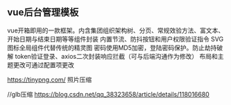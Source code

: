 ## vue后台管理模板
vue开箱即用的一款框架。内含集团组织架构树、分页、常规效验方法、富文本、开始日期与结束日期等等组件封装
内置节流、防抖按钮和用户权限验证指令
SVG 图标全局组件代替传统的精灵图
密码使用MD5加密，登陆密码保护。防止劫持破解
token验证登录、axios二次封装响应拦截（可与后端沟通作为修改）
布局和主题更改可通过配置项更改

https://tinypng.com/ 照片压缩

//glb压缩
https://blog.csdn.net/qq_38323658/article/details/118016680
